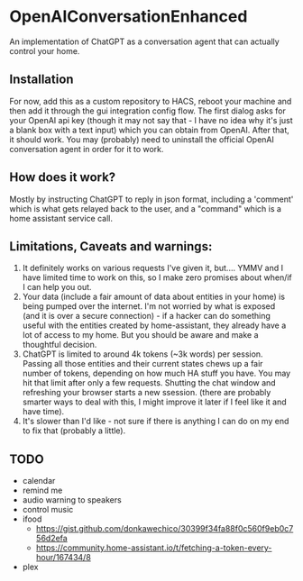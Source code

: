 # OpenAIConversationEnhanced
An implementation of ChatGPT as a conversation agent that can actually control your home.

## Installation
For now, add this as a custom repository to HACS, reboot your machine and then add it through the gui integration config flow. The first dialog asks for your OpenAI api key (though it may not say that - I have no idea why it's just a blank box with a text input) which you can obtain from OpenAI. After that, it should work. You may (probably) need to uninstall the official OpenAI conversation agent in order for it to work. 

## How does it work?
Mostly by instructing ChatGPT to reply in json format, including a 'comment' which is what gets relayed back to the user, and a "command" which is a home assistant service call. 

## Limitations, Caveats and warnings:

1. It definitely works on various requests I've given it, but.... YMMV and I have limited time to work on this, so I make zero promises about when/if I can help you out. 
2. Your data (include a fair amount of data about entities in your home) is being pumped over the internet. I'm not worried by what is exposed (and it is over a secure connection) - if a hacker can do something useful with the entities created by home-assistant, they already have a lot of access to my home. But you should be aware and make a thoughtful decision. 
3. ChatGPT is limited to around 4k tokens (~3k words) per session. Passing all those entities and their current states chews up a fair number of tokens, depending on how much HA stuff you have. You may hit that limit after only a few requests. Shutting the chat window and refreshing your browser starts a new ssession. (there are probably smarter ways to deal with this, I might improve it later if I feel like it and have time).
4. It's slower than I'd like - not sure if there is anything I can do on my end to fix that (probably a little). 

## TODO
* calendar
* remind me
* audio warning to speakers
* control music
* ifood
    * https://gist.github.com/donkawechico/30399f34fa88f0c560f9eb0c756d2efa
    * https://community.home-assistant.io/t/fetching-a-token-every-hour/167434/8
* plex
